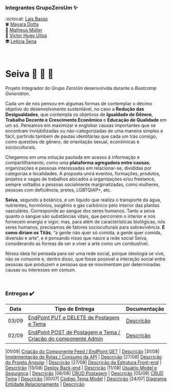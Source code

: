 ### Integrantes GrupoZeroUm :sparkles:
:octocat: [Lais Basso](https://github.com/laisbasso "GitHub")  
:four_leaf_clover: [Mayara Dotta](https://github.com/DottaMP "GitHub")  
:princess: [Matheus Müller](https://github.com/matheuxmuller "GitHub")  
:bear: [Victor Hugo Ulloa](https://github.com/Victorhup "GitHub")  
:alien: [Letícia Sena](https://github.com/leticia-sena "GitHub")

<br>

# Seiva :seedling: :leaves: :herb:
Projeto Integrador do *Grupo ZeroUm* desenvolvida durante o *Bootcamp Generation*.  

Cada um de nós pensou em algumas formas de contemplar o décimo objetivo do desenvolvimento sustentável, no caso a **Redução das Desigualdades**, que contempla os objetivos de **Igualdade de Gênero**, **Trabalho Decente e Crescimento Econômico** e **Educação de Qualidade** em um só. Pensamos em maximizar e englobar causas importantes que se encontram invisibilizadas ou não-categorizadas de uma maneira simples e fácil, partindo também de pautas identitárias que cada um trás consigo, como questões de gênero, de orientação sexual, econômicas e socioculturais.

Chegamos em uma solução pautada em acesso à informação e compartilhamento, como uma **plataforma agregadora entre causas**, organizações e pessoas interessadas em relacionar-se, divididas por categorias e localidades. A proposta unirá eventos, formações, produtos, projetos e vagas de trabalhos alocados a organizações e/ou freelance, sempre voltados a pessoas socialmente marginalizadas, como mulheres, pessoas com deficiência, pretes, LGBTQIAP+, etc. 

**Seiva**, segundo a botânica, é um líquido que realiza o transporte da água, nutrientes, hormônios, oxigênio e gás carbônico pelo interior das plantas vasculares. Corresponde ao sangue dos seres humanos. Tanto a seiva quanto o sangue são substâncias vitais, que percorrem o interior e nos fornecem energia e vigor, mas, para além de características biológicas, nós seres humanos, precisamos de fatores socioculturais para sobrevivência. **E como diriam os Titãs**, “a gente não quer só comida, a gente quer comida, diversão e arte”, e é pensando nisso que nasce a rede social Seiva, considerando as formas de ver e viver a arte como um combustível.

Nossa ideia foi pensada para ser uma rede social, porque ideologia se vive, não se consome e, dentro disso, que fosse possível a interação social entre pessoas que produzem e pessoas que se movimentam por determinadas causas ou interesses em comum.

<br>

### Entregas :heavy_check_mark:

| Data | Tipo de Entrega | Documentação |
|------|-----------------|--------------|
|03/09| [EndPoint PUT e DELETE de Postagem e Tema](https://github.com/laisbasso/PI-Seiva/commit/315bc50d178a3cbe723b55d6376bf363033bc0c3 "EndPoint PUT e DELETE de Postagem e Tema") | [Descrição](https://github.com/laisbasso/PI-Seiva/blob/master/Entregas/DescricaoRotas-ConsumoAPI-Service.md "Descrição")
|02/09| [EndPoint POST de Postagem e Tema / Criação do componente Admin](https://github.com/laisbasso/PI-Seiva/commit/14678f63f7b57dea97dd9947fea7d8aec932c781 "EndPoint POST de Postagem e Tema / Criação do componente Admin") | [Descrição](https://github.com/laisbasso/PI-Seiva/blob/master/Entregas/DescricaoRotas-ConsumoAPI-Service.md "Descrição")

|01/09| [Criação do Componente Feed / EndPoint GET](https://github.com/laisbasso/PI-Seiva/commit/0ba92b766694fd007f0de0d72491f10702f0f42a "Criação do Componente Feed / End-point GET") | [Descrição](https://github.com/laisbasso/PI-Seiva/blob/master/Entregas/DescricaoRotas-ConsumoAPI-Service.md "Descrição")
|31/08| [Implementação de Rotas / Consumo da API](https://github.com/laisbasso/PI-Seiva/commit/3b56569de2e4f439ad135d178d0b0e493fc8d83a "Implementação de Rotas / Consumo da API") | [Descrição](https://github.com/laisbasso/PI-Seiva/blob/master/Entregas/DescricaoRotas-ConsumoAPI-Service.md "Descrição")
|27/08| [Descrição do Projeto Angular](https://github.com/laisbasso/PI-Seiva/commit/598ed60888be9fa485e8461f8cf4ea36e0059549 "Descrição do Projeto Angular") | [Descrição](https://github.com/laisbasso/PI-Seiva/blob/master/Entregas/DescricaoAngular.md "Descrição")
|27/08| [Descrição da Estrutura Front-end](https://github.com/laisbasso/PI-Seiva/commit/598ed60888be9fa485e8461f8cf4ea36e0059549 "Descrição da Estrutura Front-end") | [Descrição](https://github.com/laisbasso/PI-Seiva/blob/master/Entregas/DescricaoEstruturaFrontEnd.md "Descrição")
|13/08| [Deploy Back-end](https://github.com/laisbasso/PI-Seiva/commit/95772d9143bbe80acaf4295117ffb299fa0a9046 "Deploy Back-end") | [Descrição](https://github.com/laisbasso/PI-Seiva/blob/master/Entregas/DescricaoDeployBackEnd.md "Descrição do Deploy")
|11/08| [Usuário Model e Segurança](https://github.com/laisbasso/PI-Seiva/commit/f87a90ea09a6c4ae479a77fcdb4b3f5ed700e3ed "Usuário Model e Camada de Segurança Basic") | [Descrição](https://github.com/laisbasso/PI-Seiva/blob/master/Entregas/DescricaoSeguran%C3%A7a.md "Descrição Camada de Segurança Basic")
|06/08| [CRUD Postagem](https://github.com/laisbasso/PI-Seiva/commit/64494d1105a38bdad728af1b76d1a39d6b37092c "CRUD Postagem") | [Descrição](https://github.com/laisbasso/PI-Seiva/blob/master/Entregas/DescricaoCRUDPostagem.md "Descrição CRUD Postagem")
|05/08| [CRUD Tema](https://github.com/laisbasso/PI-RedeSocial/commit/e1518cc2e0fae6a28ce606ae6e4493f2b973fea8 "CRUD Tema") | [Descrição](https://github.com/laisbasso/PI-Seiva/blob/master/Entregas/DescricaoCRUDTema.md "Descrição CRUD Tema")
|30/07| [Código Tema Model](https://github.com/laisbasso/PI-Seiva/commit/9a89780208e8b5489b298a70b97e5beb989c3f3e "Código Tema Model") | [Descrição](https://github.com/laisbasso/PI-Seiva/blob/master/Entregas/DescricaoTemaModel.md "Descrição Tema Model")
|24/07| [Diagrama Entidade Relacionamento](https://github.com/laisbasso/PI-Seiva/blob/master/DER/dbdesigner.pdf "DER") | [Descrição](https://github.com/laisbasso/PI-Seiva/blob/master/DER/DescricaoDER.md "Descrição DER")

 
